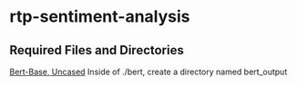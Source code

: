 # rtp-sentiment-analysis
## Required Files and Directories
[Bert-Base, Uncased](https://storage.googleapis.com/bert_models/2018_10_18/uncased_L-12_H-768_A-12.zip)
Inside of ./bert, create a directory named bert_output